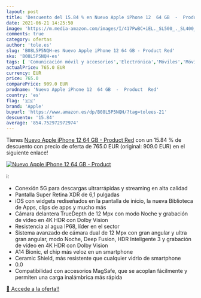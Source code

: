 ```yaml
---
layout: post
title: 'Descuento del 15.84 % en Nuevo Apple iPhone 12  64 GB  -  Product'
date: 2021-06-21 14:25:50
image: 'https://m.media-amazon.com/images/I/417PwBC+iEL._SL500_._SL400_.jpg'
comments: true
category: ofertas
author: 'tole.es'
slug: 'B08L5P5NQH-es Nuevo Apple iPhone 12 64 GB - Product Red'
sku: 'B08L5P5NQH-es'
tags: [ 'Comunicación móvil y accesorios','Electrónica','Móviles','Móviles y smartphones libres','apple','iphone', ]
actualPrice: 765.0 EUR
currency: EUR
price: 765.0
comparePrice: 909.0 EUR
prodname: 'Nuevo Apple iPhone 12  64 GB  -  Product  Red'
country: 'es'
flag: '🇪🇸'
brand: 'Apple'
buyurl: 'https://www.amazon.es/dp/B08L5P5NQH/?tag=tolees-21'
descuento: '15.84'
average: '854.752972972974'
---
```


Tienes [Nuevo Apple iPhone 12  64 GB  -  Product  Red](https://www.amazon.es/dp/B08L5P5NQH/?tag=tolees-21) con un 15.84 % de descuento con precio de oferta de 765.0 EUR (original: 909.0 EUR) en el siguiente enlace!

[![Nuevo Apple iPhone 12  64 GB  -  Product](https://m.media-amazon.com/images/I/417PwBC+iEL._SL500_._SL400_.jpg)](https://www.amazon.es/dp/B08L5P5NQH/?tag=tolees-21)

ℹ️:

- Conexión 5G para descargas ultrarrápidas y streaming en alta calidad
- Pantalla Super Retina XDR de 6,1 pulgadas
- iOS con widgets rediseñados en la pantalla de inicio, la nueva Biblioteca de Apps, clips de apps y mucho más
- Cámara delantera TrueDepth de 12 Mpx con modo Noche y grabación de vídeo en 4K HDR con Dolby Vision
- Resistencia al agua IP68, líder en el sector
- Sistema avanzado de cámara dual de 12 Mpx con gran angular y ultra gran angular, modo Noche, Deep Fusion, HDR Inteligente 3 y grabación de vídeo en 4K HDR con Dolby Vision
- A14 Bionic, el chip más veloz en un smartphone
- Ceramic Shield, más resistente que cualquier vidrio de smartphone
- 0.0
- Compatibilidad con accesorios MagSafe, que se acoplan fácilmente y permiten una carga inalámbrica más rápida

[🛒 Accede a la oferta!!](https://www.amazon.es/dp/B08L5P5NQH/?tag=tolees-21)
